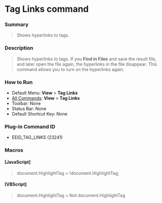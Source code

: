 # Tag Links command

### Summary

> Shows hyperlinks to tags.

### Description

> Shows hyperlinks to tags. If you **Find in Files** and save the result file, and later open the file again, the hyperlinks in the file disappear. This command allows you to turn on the hyperlinks again.

### How to Run

- Default Menu: **View** \> **Tag Links**
- [All Commands](../tools/all_commands): **View** \> **Tag Links**
- Toolbar: None
- Status Bar: None
- Default Shortcut Key: None

### Plug-in Command ID

- EEID\_TAG\_LINKS (23241)

### Macros

#### \[JavaScript\]

> document.HighlightTag = !document.HighlightTag;

#### \[VBScript\]

> document.HighlightTag = Not document.HighlightTag
